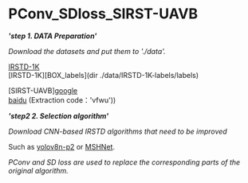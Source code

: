 # PConv_SDloss_SIRST-UAVB  
  ___'step 1.  DATA Preparation'___   

  *Download the datasets and put them to './data'.*
  
  [IRSTD-1K](URL 'https://github.com/RuiZhang97/ISNet')  
  [IRSTD-1K][BOX_labels](dir ./data/IRSTD-1K-labels/labels)  

  [SIRST-UAVB][google](URL 'https://drive.google.com/file/d/1hANdynk5C3fUQ1z2CqLRhAqUAfEsaWq8/view?usp=drive_link')  
              [baidu](URL 'https://pan.baidu.com/s/1j3qjk_EvpkjsArGHXyV0qg?pwd=vfwu')  (Extraction code：'vfwu'))

  ___'step2 2. Selection algorithm'___

  *Download CNN-based IRSTD algorithms that need to be improved*  

  Such as [yolov8n-p2](URL 'https://github.com/ultralytics/ultralytics.git') or [MSHNet](URL 'https://github.com/Lliu666/MSHNet').

  *PConv and SD loss are used to replace the corresponding parts of the original algorithm.*

  



    
  
 



